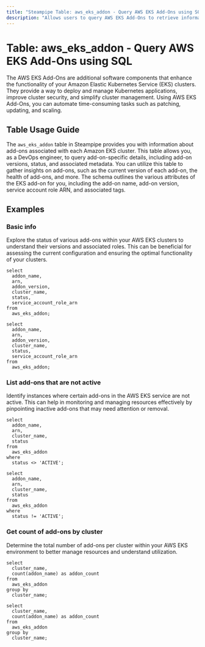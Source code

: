 ```yaml
---
title: "Steampipe Table: aws_eks_addon - Query AWS EKS Add-Ons using SQL"
description: "Allows users to query AWS EKS Add-Ons to retrieve information about add-ons associated with each Amazon EKS cluster."
---
```


# Table: aws_eks_addon - Query AWS EKS Add-Ons using SQL

The AWS EKS Add-Ons are additional software components that enhance the functionality of your Amazon Elastic Kubernetes Service (EKS) clusters. They provide a way to deploy and manage Kubernetes applications, improve cluster security, and simplify cluster management. Using AWS EKS Add-Ons, you can automate time-consuming tasks such as patching, updating, and scaling.

## Table Usage Guide

The `aws_eks_addon` table in Steampipe provides you with information about add-ons associated with each Amazon EKS cluster. This table allows you, as a DevOps engineer, to query add-on-specific details, including add-on versions, status, and associated metadata. You can utilize this table to gather insights on add-ons, such as the current version of each add-on, the health of add-ons, and more. The schema outlines the various attributes of the EKS add-on for you, including the add-on name, add-on version, service account role ARN, and associated tags.

## Examples

### Basic info
Explore the status of various add-ons within your AWS EKS clusters to understand their versions and associated roles. This can be beneficial for assessing the current configuration and ensuring the optimal functionality of your clusters.

```sql+postgres
select
  addon_name,
  arn,
  addon_version,
  cluster_name,
  status,
  service_account_role_arn
from
  aws_eks_addon;
```

```sql+sqlite
select
  addon_name,
  arn,
  addon_version,
  cluster_name,
  status,
  service_account_role_arn
from
  aws_eks_addon;
```

### List add-ons that are not active
Identify instances where certain add-ons in the AWS EKS service are not active. This can help in monitoring and managing resources effectively by pinpointing inactive add-ons that may need attention or removal.

```sql+postgres
select
  addon_name,
  arn,
  cluster_name,
  status
from
  aws_eks_addon
where
  status <> 'ACTIVE';
```

```sql+sqlite
select
  addon_name,
  arn,
  cluster_name,
  status
from
  aws_eks_addon
where
  status != 'ACTIVE';
```

### Get count of add-ons by cluster
Determine the total number of add-ons per cluster within your AWS EKS environment to better manage resources and understand utilization.

```sql+postgres
select
  cluster_name,
  count(addon_name) as addon_count
from
  aws_eks_addon
group by
  cluster_name;
```

```sql+sqlite
select
  cluster_name,
  count(addon_name) as addon_count
from
  aws_eks_addon
group by
  cluster_name;
```